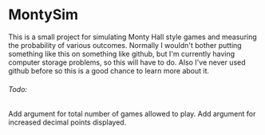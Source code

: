# MontySim

This is a small project for simulating Monty Hall style games and measuring the probability of various outcomes.
Normally I wouldn't bother putting something like this on something like github, but I'm currently having computer storage problems, so this will have to do. Also I've never used github before so this is a good chance to learn more about it.


###### Todo:
Add argument for total number of games allowed to play.
Add argument for increased decimal points displayed.
